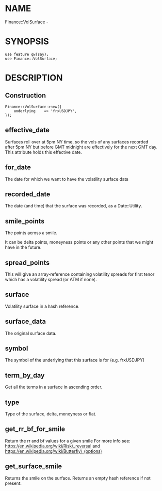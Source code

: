 # NAME

Finance::VolSurface - 

# SYNOPSIS

    use feature qw(say);
    use Finance::VolSurface;

# DESCRIPTION

## Construction

    Finance::VolSurface->new({
        underlying    => 'frxUSDJPY',
    });

## effective\_date

Surfaces roll over at 5pm NY time, so the vols of any surfaces recorded after 5pm NY but
before GMT midnight are effectively for the next GMT day. This attribute holds this
effective date.

## for\_date

The date for which we want to have the volatility surface data

## recorded\_date

The date (and time) that the surface was recorded, as a Date::Utility.

## smile\_points

The points across a smile.

It can be delta points, moneyness points or any other points that we might have in the future.

## spread\_points

This will give an array-reference containing volatility spreads for first tenor which has a volatility spread (or ATM if none).

## surface

Volatility surface in a hash reference.

## surface\_data

The original surface data.

## symbol

The symbol of the underlying that this surface is for (e.g. frxUSDJPY)

## term\_by\_day

Get all the terms in a surface in ascending order.

## type

Type of the surface, delta, moneyness or flat.

## get\_rr\_bf\_for\_smile

Return the rr and bf values for a given smile
For more info see: https://en.wikipedia.org/wiki/Risk\_reversal and https://en.wikipedia.org/wiki/Butterfly\_(options)

## get\_surface\_smile

Returns the smile on the surface.
Returns an empty hash reference if not present.
